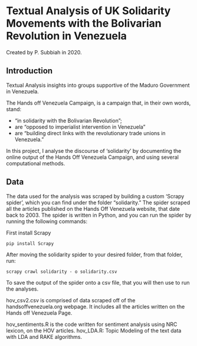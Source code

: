 # Textual Analysis of UK Solidarity Movements with the Bolivarian Revolution in Venezuela

Created by P. Subbiah in 2020.

## Introduction
Textual Analysis insights into groups supportive of the Maduro Government in Venezuela.

The Hands off Venezuela Campaign, is a campaign that, in their own words, stand: 
- “in solidarity with the Bolivarian Revolution”; 
- are “opposed to imperialist intervention in Venezuela”
- are “building direct links with the revolutionary trade unions in Venezuela.”

In this project, I analyse the discourse of ‘solidarity’ by documenting the online output of the Hands Off Venezuela Campaign, and using several computational methods.

## Data

The data used for the analysis was scraped by building a custom ‘Scrapy spider’, which you can find under the folder “solidarity.” The spider scraped all the articles published on the Hands Off Venezuela website, that date back to 2003. The spider is written in Python, and you can run the spider by running the following commands:

First install Scrapy

	pip install Scrapy 

After moving the solidarity spider to your desired folder, from that folder, run: 

	scrapy crawl solidarity - o solidarity.csv 

To save the output of the spider onto a csv file, that you will then use to run the analyses.



hov\_csv2.csv is comprised of data scraped off of the handsoffvenezuela.org webpage. It includes all the articles written on the Hands off Venezuela Page.

hov\_sentiments.R is the code written for sentiment analysis using NRC lexicon, on the HOV articles. 
hov\_LDA.R: Topic Modeling of the text data with LDA and RAKE algorithms. 
